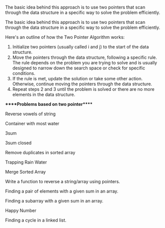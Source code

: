 The basic idea behind this approach is to use two pointers that scan through the data structure in a specific way to solve the problem efficiently.

The basic idea behind this approach is to use two pointers that scan through the data structure in a specific way to solve the problem efficiently.

Here's an outline of how the Two Pointer Algorithm works:

1. Initialize two pointers (usually called i and j) to the start of the data structure.
2. Move the pointers through the data structure, following a specific rule. The rule depends on the problem you are trying to solve and is usually designed to narrow down the search space or check for specific conditions.
3. If the rule is met, update the solution or take some other action. Otherwise, continue moving the pointers through the data structure.
4. Repeat steps 2 and 3 until the problem is solved or there are no more elements in the data structure.

******\*\*\*\*******Problems based on two pointer******\*\*\*\*******

Reverse vowels of string

Container with most water

3sum

3sum closed

Remove duplicates in sorted array

Trapping Rain Water

Merge Sorted Array

Write a function to reverse a string/array using pointers.

Finding a pair of elements with a given sum in an array.

Finding a subarray with a given sum in an array.

Happy Number

Finding a cycle in a linked list.

